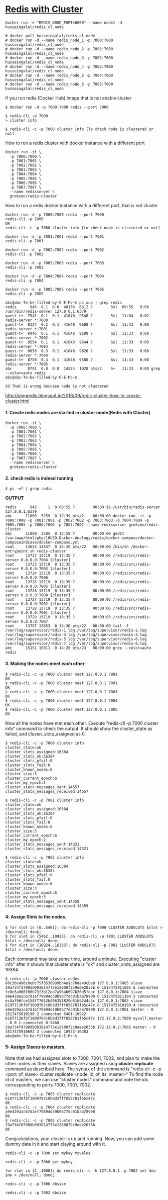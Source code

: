 # [Redis with Cluster](https://github.com/galal-hussein/docker_redis-cl)
```
docker run -e "REDIS_NODE_PORT=6000" --name node1 -d husseingalal/redis_cl_node 
```

```
# docker pull husseingalal/redis_cl_node
# docker run -d --name redis_node_1 -p 7000:7000 husseingalal/redis_cl_node
# docker run -d --name redis_node_2 -p 7001:7000 husseingalal/redis_cl_node
# docker run -d --name redis_node_3 -p 7002:7000 husseingalal/redis_cl_node
# docker run -d --name redis_node_4 -p 7003:7000 husseingalal/redis_cl_node
# docker run -d --name redis_node_5 -p 7004:7000 husseingalal/redis_cl_node
# docker run -d --name redis_node_6 -p 7005:7000 husseingalal/redis_cl_node
```

If you run redis (Docker Hub) image that is not enable cluster
```
$ docker run -d -p 7000:7000 redis --port 7000
```

```
$ redis-cli -p 7000
> cluster info
```

```
$ redis-cli -c -p 7000 cluster info [To check node is clustered or not]
```


How to run a redis cluster with docker instance with a different port 
```
docker run -it \
  -p 7000:7000 \
  -p 7001:7001 \
  -p 7002:7002 \
  -p 7003:7003 \
  -p 7004:7004 \
  -p 7005:7005 \
  -p 7006:7006 \
  -p 7007:7007 \
  --name redisserver \
  grokzen/redis-cluster
```

How to run a redis docker instance with a different port, that is not cluster
```
docker run -d -p 7000:7000 redis --port 7000
redis-cli -p 7000
OR
redis-cli -c -p 7000 cluster info [to check node is clustered or not]

docker run -d -p 7001:7001 redis --port 7001
redis-cli -p 7001

docker run -d -p 7002:7002 redis --port 7002
redis-cli -p 7002

docker run -d -p 7003:7003 redis --port 7003
redis-cli -p 7003

docker run -d -p 7004:7004 redis --port 7004
redis-cli -p 7004

docker run -d -p 7005:7005 redis --port 7005
redis-cli -p 7005
```

```
abc@abc-To-be-filled-by-O-E-M:~$ ps aux | grep redis
redis      945  0.1  0.0  40136  6612 ?        Ssl  09:55   0:06 /usr/bin/redis-server 127.0.0.1:6379
guest-t+  7541  0.1  0.1  41648  9548 ?        Ssl  11:04   0:02 redis-server *:7000
guest-t+  8327  0.2  0.1  41648  9600 ?        Ssl  11:33   0:00 redis-server *:7001
guest-t+  8446  0.1  0.1  41648  9588 ?        Ssl  11:33   0:00 redis-server *:7002
guest-t+  8554  0.1  0.1  41648  9544 ?        Ssl  11:33   0:00 redis-server *:7003
guest-t+  8650  0.3  0.1  41648  9620 ?        Ssl  11:33   0:00 redis-server *:7004
guest-t+  8750  0.3  0.1  41648  9500 ?        Ssl  11:33   0:00 redis-server *:7005
abc       8791  0.0  0.0  14224  1028 pts/2    S+   11:33   0:00 grep --color=auto redis
abc@abc-To-be-filled-by-O-E-M:~$ 

SO That is wrong becuase node is not clustered
```

http://pingredis.blogspot.in/2016/09/redis-cluster-how-to-create-cluster.html

#### 1. Create redis nodes are started in cluster mode(Redis with Cluster)

```
docker run -it \
  -p 7000:7000 \
  -p 7001:7001 \
  -p 7002:7002 \
  -p 7003:7003 \
  -p 7004:7004 \
  -p 7005:7005 \
  -p 7006:7006 \
  -p 7007:7007 \
  --name redisserver \
  grokzen/redis-cluster
```

#### 2. check redis is indeed running
```
$ ps -ef | grep redis
```
**OUTPUT**
```
redis      945     1  0 09:55 ?        00:00:16 /usr/bin/redis-server 127.0.0.1:6379
abc      11060  5259  0 12:39 pts/2    00:00:00 docker run -it -p 7000:7000 -p 7001:7001 -p 7002:7002 -p 7003:7003 -p 7004:7004 -p 7005:7005 -p 7006:7006 -p 7007:7007 --name redisserver grokzen/redis-cluster
abc      11989  2505  0 12:59 ?        00:00:00 gedit /var/www/html/php/10USD-Docker-Analogy/redis/docker-compose/docker-compose1ndcase/docker-compose.yml
root     13653 13637  0 13:35 pts/22   00:00:00 /bin/sh /docker-entrypoint.sh redis-cluster
root     13722 13719  0 13:35 ?        00:00:06 /redis/src/redis-server 0.0.0.0:7004 [cluster]
root     13723 13719  0 13:35 ?        00:00:06 /redis/src/redis-server 0.0.0.0:7003 [cluster]
root     13724 13719  0 13:35 ?        00:00:03 /redis/src/redis-server 0.0.0.0:7006
root     13725 13719  0 13:35 ?        00:00:06 /redis/src/redis-server 0.0.0.0:7005 [cluster]
root     13726 13719  0 13:35 ?        00:00:06 /redis/src/redis-server 0.0.0.0:7000 [cluster]
root     13727 13719  0 13:35 ?        00:00:06 /redis/src/redis-server 0.0.0.0:7002 [cluster]
root     13728 13719  0 13:35 ?        00:00:06 /redis/src/redis-server 0.0.0.0:7001 [cluster]
root     13729 13719  0 13:35 ?        00:00:03 /redis/src/redis-server 0.0.0.0:7007
root     13757 13653  0 13:36 pts/22   00:00:00 tail -f /var/log/supervisor/redis-1.log /var/log/supervisor/redis-2.log /var/log/supervisor/redis-3.log /var/log/supervisor/redis-4.log /var/log/supervisor/redis-5.log /var/log/supervisor/redis-6.log /var/log/supervisor/redis-7.log /var/log/supervisor/redis-8.log
abc      15151 15011  0 14:28 pts/23   00:00:00 grep --color=auto redis
```

#### 3. Making the nodes meet each other
```
$ redis-cli -c -p 7000 cluster meet 127.0.0.1 7001
OK
$ redis-cli -c -p 7000 cluster meet 127.0.0.1 7001
OK
$ redis-cli -c -p 7000 cluster meet 127.0.0.1 7003
OK
$ redis-cli -c -p 7000 cluster meet 127.0.0.1 7004
OK
$ redis-cli -c -p 7000 cluster meet 127.0.0.1 7005
OK
```

Now all the nodes have met each other. Execute "redis-cli -p 7000 cluster info" command to check the output. It should show the cluster_state as failed, and cluster_slots_assigned as 0.

```
$ redis-cli -c -p 7000 cluster info
cluster_state:ok
cluster_slots_assigned:16384
cluster_slots_ok:16384
cluster_slots_pfail:0
cluster_slots_fail:0
cluster_known_nodes:6
cluster_size:3
cluster_current_epoch:6
cluster_my_epoch:1
cluster_stats_messages_sent:14557
cluster_stats_messages_received:14557
```

```
$ redis-cli -c -p 7001 cluster info
cluster_state:ok
cluster_slots_assigned:16384
cluster_slots_ok:16384
cluster_slots_pfail:0
cluster_slots_fail:0
cluster_known_nodes:6
cluster_size:3
cluster_current_epoch:6
cluster_my_epoch:2
cluster_stats_messages_sent:14321
cluster_stats_messages_received:14321
```

```
$ redis-cli -c -p 7002 cluster info
cluster_state:ok
cluster_slots_assigned:16384
cluster_slots_ok:16384
cluster_slots_pfail:0
cluster_slots_fail:0
cluster_known_nodes:6
cluster_size:3
cluster_current_epoch:6
cluster_my_epoch:3
cluster_stats_messages_sent:14359
cluster_stats_messages_received:14359
```

#### 4: Assign Slots to the nodes.

```
$ for slot in {0..5461}; do redis-cli -p 7000 CLUSTER ADDSLOTS $slot > /dev/null; done;
$ for slot in {5462..10923}; do redis-cli -p 7001 CLUSTER ADDSLOTS $slot > /dev/null; done;
$ for slot in {10924..16383}; do redis-cli -p 7002 CLUSTER ADDSLOTS $slot > /dev/null; done;
```

Each command may take some time, around a minute. Executing "cluster info" after it shows that cluster state is "ok" and cluster_slots_assigned are 16384.

```
$ redis-cli -p 7000 cluster nodes
86c3bc496cbe0c75f3530999bb4a1c7bde49cbe0 127.0.0.1:7005 slave 29a734fd790db093814773e12600f2c9eee2035b 0 1517475911695 6 connected
fc0e5a966f06b73f3b12ee7a964b697b26d5feac 127.0.0.1:7004 slave a9e429a1c67d1ef79894d39b9677dc01baa78900 0 1517475911194 5 connected
ec4af96fce158f77652b496351829d61b9244c5c 127.0.0.1:7003 slave 61977136fbf3009707c8b9d3fff058781fb5c47c 0 1517475910190 4 connected
a9e429a1c67d1ef79894d39b9677dc01baa78900 127.0.0.1:7001 master - 0 1517475910190 2 connected 5461-10922
61977136fbf3009707c8b9d3fff058781fb5c47c 172.17.0.2:7000 myself,master - 0 0 1 connected 0-5460
29a734fd790db093814773e12600f2c9eee2035b 172.17.0.2:7002 master - 0 1517475910693 3 connected 10923-16383
abc@abc-To-be-filled-by-O-E-M:~$ 
```

#### 5: Assign Slaves to masters.
Note that we had assigned slots to 7000, 7001, 7002, and plan to make the other nodes as their slaves.
Slaves are assigned using **cluster replicate** command as described here.
The syntax of the command is
"redis-cli -c -p <port_of_slave> cluster replicate <node_id_of_its_master>"
To find the node id of masters, we can use "cluster nodes" command and note the ids corresponding to ports 7000, 7001, 7002.


```
$ redis-cli -c -p 7003 cluster replicate 61977136fbf3009707c8b9d3fff058781fb5c47c
OK
$ redis-cli -c -p 7004 cluster replicate a9e429a1c67d1ef79894d39b9677dc01baa78900
OK
$ redis-cli -c -p 7005 cluster replicate 29a734fd790db093814773e12600f2c9eee2035b
OK
```

Congratulations, your cluster is up and running. Now, you can add some dummy data in it and start playing around with it.
```
redis-cli -c -p 7000 set mykey myvalue

redis-cli -c -p 7000 get mykey

for slot in {1..1000}; do redis-cli -c -h 127.0.0.1 -p 7002 set $no $no > /dev/null; done;

redis-cli -c -p 7000 dbsize

redis-cli -c -p 7002 dbsize
```